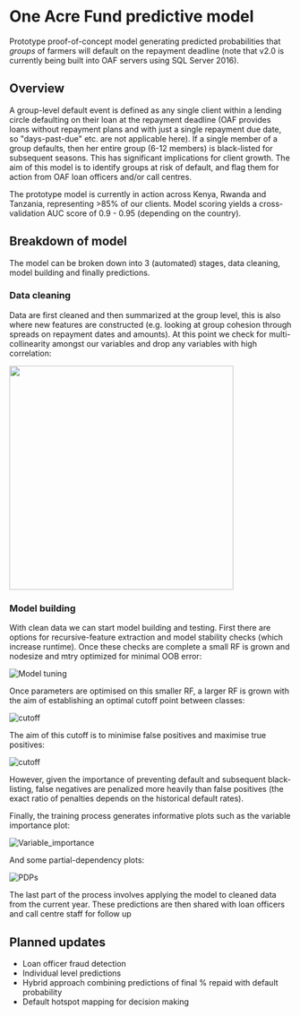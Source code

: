 # One Acre Fund predictive model 

Prototype proof-of-concept model generating predicted probabilities that *groups* of farmers will default on the repayment deadline (note that v2.0 is currently being built into OAF servers using SQL Server 2016). 

## Overview

A group-level default event is defined as any single client within a lending circle defaulting on their loan at the repayment deadline (OAF provides loans without repayment plans and with just a single repayment due date, so "days-past-due" etc. are not applicable here). If a single member of a group defaults, then her entire group (6-12 members) is black-listed for subsequent seasons. This has significant implications for client growth. The aim of this model is to identify groups at risk of default, and flag them for action from OAF loan officers and/or call centres.

The prototype model is currently in action across Kenya, Rwanda and Tanzania, representing >85% of our clients. Model scoring yields a cross-validation AUC score of 0.9 - 0.95 (depending on the country). 

## Breakdown of model

The model can be broken down into 3 (automated) stages, data cleaning, model building and finally predictions. 

### Data cleaning

Data are first cleaned and then summarized at the group level, this is also where new features are constructed (e.g. looking at group cohesion through spreads on repayment dates and amounts). At this point we check for multi-collinearity amongst our variables and drop any variables with high correlation: 


<img src="https://user-images.githubusercontent.com/26271235/30958765-c4f5d406-a446-11e7-81b2-8920fd09c655.png" width="400" height="400">


### Model building

With clean data we can start model building and testing. First there are options for recursive-feature extraction and model stability checks (which increase runtime). Once these checks are complete a small RF is grown and nodesize and mtry optimized for minimal OOB error:

![Model tuning](https://user-images.githubusercontent.com/26271235/30958758-c4ba3dc4-a446-11e7-9f43-abdd30a22384.png)

Once parameters are optimised on this smaller RF, a larger RF is grown with the aim of establishing an optimal cutoff point between classes:

![cutoff](https://user-images.githubusercontent.com/26271235/30958764-c4c2ba9e-a446-11e7-947c-38a7faebb613.png)

The aim of this cutoff is to minimise false positives and maximise true positives:

![cutoff](https://user-images.githubusercontent.com/26271235/30958760-c4bb8b2a-a446-11e7-81ff-34e8023d87ff.png)

However, given the importance of preventing default and subsequent black-listing, false negatives are penalized more heavily than false positives (the exact ratio of penalties depends on the historical default rates). 

Finally, the training process generates informative plots such as the variable importance plot:

![Variable_importance](https://user-images.githubusercontent.com/26271235/30958761-c4be8726-a446-11e7-8d53-d28c0fe3eef8.png)

And some partial-dependency plots:

![PDPs](https://user-images.githubusercontent.com/26271235/30958759-c4bab754-a446-11e7-9ce1-4f90c628cd2e.png)

The last part of the process involves applying the model to cleaned data from the current year. These predictions are then shared with loan officers and call centre staff for follow up

## Planned updates

* Loan officer fraud detection
* Individual level predictions
* Hybrid approach combining predictions of final % repaid with default probability
* Default hotspot mapping for decision making
